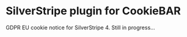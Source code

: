 # SilverStripe plugin for CookieBAR #

GDPR EU cookie notice for SilverStripe 4. Still in progress...